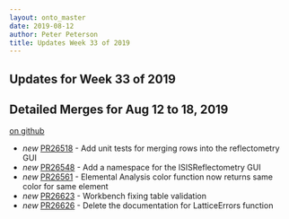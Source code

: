 ```yaml
---
layout: onto_master
date: 2019-08-12
author: Peter Peterson
title: Updates Week 33 of 2019
---
```

Updates for Week 33 of 2019
---------------------------

Detailed Merges for Aug 12 to 18, 2019
--------------------------------------
[on github](https://github.com/mantidproject/mantid/pulls?q=is%3Apr+merged%3A2019-08-13..2019-08-18)

* *new* [PR26518](https://github.com/mantidproject/mantid/pull/26518) - Add unit tests for merging rows into the reflectometry GUI
* *new* [PR26548](https://github.com/mantidproject/mantid/pull/26548) - Add a namespace for the ISISReflectometry GUI
* *new* [PR26561](https://github.com/mantidproject/mantid/pull/26561) - Elemental Analysis color function now returns same color for same element
* *new* [PR26623](https://github.com/mantidproject/mantid/pull/26623) - Workbench fixing table validation
* *new* [PR26626](https://github.com/mantidproject/mantid/pull/26626) - Delete the documentation for LatticeErrors function
